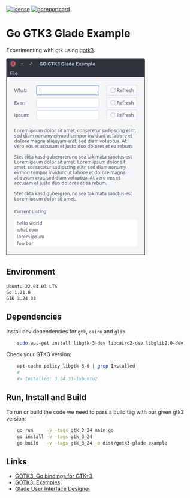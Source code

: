 [![license](https://img.shields.io/badge/License-Apache%202.0-blue.svg)](https://opensource.org/licenses/Apache-2.0)
[![goreportcard](https://goreportcard.com/badge/github.com/mrccnt/gotk3-glade-example)](https://goreportcard.com/report/github.com/mrccnt/gotk3-glade-example)

# Go GTK3 Glade Example

Experimenting with gtk using [gotk3](https://github.com/gotk3/gotk3).

![screenshot](screenshot.png)

## Environment

    Ubuntu 22.04.03 LTS
    Go 1.21.0
    GTK 3.24.33
    
## Dependencies

Install dev dependencies for `gtk`, `cairo` and `glib`

```bash
    sudo apt-get install libgtk-3-dev libcairo2-dev libglib2.0-dev
```

Check your GTK3 version:

```bash
    apt-cache policy libgtk-3-0 | grep Installed
    #
    #> Installed: 3.24.33-1ubuntu2
```

## Run, Install and Build

To run or build the code we need to pass a build tag with our given gtk3 version:

```bash
    go run     -v -tags gtk_3_24 main.go
    go install -v -tags gtk_3_24
    go build   -v -tags gtk_3_24 -o dist/gotk3-glade-example
```

## Links

 * [GOTK3: Go bindings for GTK+3](https://github.com/gotk3/gotk3)
 * [GOTK3: Examples](https://github.com/gotk3/gotk3-examples/tree/master/gtk-examples)
 * [Glade User Interface Designer](https://glade.gnome.org/)
